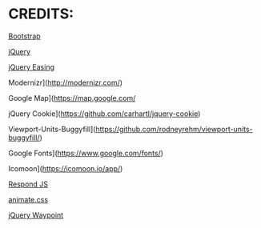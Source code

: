 # CREDITS:

[Bootstrap](http://getbootstrap.com/)

[jQuery](http://jquery.com/)

[jQuery Easing](http://gsgd.co.uk/sandbox/jquery/easing/)

Modernizr](http://modernizr.com/)

Google Map](https://map.google.com/

jQuery Cookie](https://github.com/carhartl/jquery-cookie)

Viewport-Units-Buggyfill](https://github.com/rodneyrehm/viewport-units-buggyfill/)

Google Fonts](https://www.google.com/fonts/)

Icomoon](https://icomoon.io/app/)

[Respond JS](https://github.com/scottjehl/Respond/blob/master/LICENSE-MIT)

[animate.css](http://daneden.me/animate)

[jQuery Waypoint](https://github.com/imakewebthings/waypoints/blog/master/licenses.txt)

